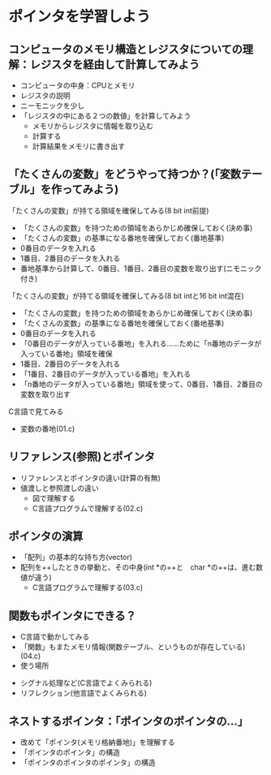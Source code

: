 # ポインタを学習しよう

## コンピュータのメモリ構造とレジスタについての理解：レジスタを経由して計算してみよう

- コンピュータの中身：CPUとメモリ
- レジスタの説明
- ニーモニックを少し
- 「レジスタの中にある２つの数値」を計算してみよう
  + メモリからレジスタに情報を取り込む
  + 計算する
  + 計算結果をメモリに書き出す

## 「たくさんの変数」をどうやって持つか？(「変数テーブル」を作ってみよう)

「たくさんの変数」が持てる領域を確保してみる(8 bit int前提)

- 「たくさんの変数」を持つための領域をあらかじめ確保しておく(決め事)
- 「たくさんの変数」の基準になる番地を確保しておく(番地基準)
- 0番目のデータを入れる
- 1番目、2番目のデータを入れる
- 番地基準から計算して、0番目、1番目、2番目の変数を取り出す(ニモニック付き)

「たくさんの変数」が持てる領域を確保してみる(8 bit intと16 bit int混在)

- 「たくさんの変数」を持つための領域をあらかじめ確保しておく(決め事)
- 「たくさんの変数」の基準になる番地を確保しておく(番地基準)
- 0番目のデータを入れる
- 「0番目のデータが入っている番地」を入れる……ために「n番地のデータが入っている番地」領域を確保
- 1番目、2番目のデータを入れる
- 「1番目、2番目のデータが入っている番地」を入れる
- 「n番地のデータが入っている番地」領域を使って、0番目、1番目、2番目の変数を取り出す

C言語で見てみる

- 変数の番地(01.c)

## リファレンス(参照)とポインタ

- リファレンスとポインタの違い(計算の有無)
- 値渡しと参照渡しの違い
  + 図で理解する
  + C言語プログラムで理解する(02.c)

## ポインタの演算

- 「配列」の基本的な持ち方(vector)
- 配列を++したときの挙動と、その中身(int *の++と　char *の++は、進む数値が違う)
  + C言語プログラムで理解する(03.c)

## 関数もポインタにできる？

- C言語で動かしてみる
- 「関数」もまたメモリ情報(関数テーブル、というものが存在している)(04.c)
- 使う場所
 + シグナル処理など(C言語でよくみられる)
 + リフレクション(他言語でよくみられる)

## ネストするポインタ：「ポインタのポインタの...」

- 改めて「ポインタ(メモリ格納番地)」を理解する
- 「ポインタのポインタ」の構造
- 「ポインタのポインタのポインタ」の構造


